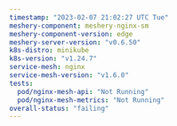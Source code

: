 ```yaml
---
timestamp: "2023-02-07 21:02:27 UTC Tue"
meshery-component: meshery-nginx-sm
meshery-component-version: edge
meshery-server-version: "v0.6.50"
k8s-distro: minikube
k8s-version: "v1.24.7"
service-mesh: nginx
service-mesh-version: "v1.6.0"
tests:
  pod/nginx-mesh-api: "Not Running"
  pod/nginx-mesh-metrics: "Not Running"
overall-status: "failing"
---
```

